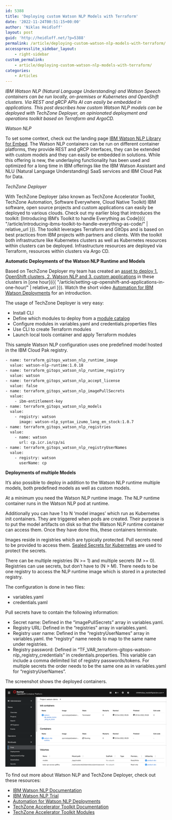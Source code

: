 ```yaml
---
id: 5388
title: 'Deploying custom Watson NLP Models with Terraform'
date: '2022-11-24T00:51:15+00:00'
author: 'Niklas Heidloff'
layout: post
guid: 'http://heidloff.net/?p=5388'
permalink: /article/deploying-custom-watson-nlp-models-with-terraform/
accesspresslite_sidebar_layout:
    - right-sidebar
custom_permalink:
    - article/deploying-custom-watson-nlp-models-with-terraform/
categories:
    - Articles
---
```


*IBM Watson NLP (Natural Language Understanding) and Watson Speech containers can be run locally, on-premises or Kubernetes and OpenShift clusters. Via REST and gRCP APIs AI can easily be embedded in applications. This post describes how custom Watson NLP models can be deployed with TechZone Deployer, an opinionated deployment and operations toolkit based on Terraform and ArgoCD.*

*Watson NLP*

To set some context, check out the landing page [IBM Watson NLP Library for Embed](https://www.ibm.com/products/ibm-watson-natural-language-processing). The Watson NLP containers can be run on different container platforms, they provide REST and gRCP interfaces, they can be extended with custom models and they can easily be embedded in solutions. While this offering is new, the underlaying functionality has been used and optimized for a long time in IBM offerings like the IBM Watson Assistant and NLU (Natural Language Understanding) SaaS services and IBM Cloud Pak for Data.

*TechZone Deployer*

With TechZone Deployer (also known as TechZone Accelerator Toolkit, TechZone Automation, Software Everywhere, Cloud Native Toolkit) IBM software, open source projects and custom applications can easily be deployed to various clouds. Check out my earlier blog that introduces the toolkit: [Introducing IBM’s Toolkit to handle Everything as Code]({{ "/article/introducing-ibms-toolkit-to-handle-everything-as-code/" | relative_url }}). The toolkit leverages Terraform and GitOps and is based on best practices from IBM projects with partners and clients. With the toolkit both infrastructure like Kubernetes clusters as well as Kubernetes resources within clusters can be deployed. Infrastructure resources are deployed via Terraform, resources within clusters via Argo CD.

**Automatic Deployments of the Watson NLP Runtime and Models**

Based on TechZone Deployer my team has created an [asset to deploy 1. OpenShift clusters, 2. Watson NLP and 3. custom applications](https://github.com/IBM/watson-automation) in these clusters in [one hour]({{ "/article/setting-up-openshift-and-applications-in-one-hour/" | relative_url }}). Watch the short video [Automation for IBM Watson Deployments](https://www.youtube.com/watch?v=8lbVRAvJgy4) for an introduction.

The usage of TechZone Deployer is very easy:

- Install CLI
- Define which modules to deploy from a [module catalog](https://modules.cloudnativetoolkit.dev/)
- Configure modules in variables.yaml and credentials.properties files
- Use CLI to create Terraform modules
- Launch local tools container and apply Terraform modules

This sample Watson NLP configuration uses one predefined model hosted in the IBM Cloud Pak registry.

```
- name: terraform_gitops_watson_nlp_runtime_image
  value: watson-nlp-runtime:1.0.18
- name: terraform_gitops_watson_nlp_runtime_registry
  value: watson
- name: terraform_gitops_watson_nlp_accept_license
  value: false
- name: terraform_gitops_watson_nlp_imagePullSecrets
  value:
    - ibm-entitlement-key
- name: terraform_gitops_watson_nlp_models
  value:
    - registry: watson
      image: watson-nlp_syntax_izumo_lang_en_stock:1.0.7
- name: terraform_gitops_watson_nlp_registries
  value:
    - name: watson
      url: cp.icr.io/cp/ai
- name: terraform_gitops_watson_nlp_registryUserNames
  value:
    - registry: watson
      userName: cp
```

**Deployments of multiple Models**

It’s also possible to deploy in addition to the Watson NLP runtime multiple models, both predefined models as well as custom models.

At a minimum you need the Watson NLP runtime image. The NLP runtime container runs in the Watson NLP pod at runtime.

Additionally you can have 1 to N ‘model images’ which run as Kubernetes init containers. They are triggered when pods are created. Their purpose is to put the model artifacts on disk so that the Watson NLP runtime container can access them. Once they have done this, these containers terminate.

Images reside in registries which are typically protected. Pull secrets need to be provided to access them. [Sealed Secrets for Kubernetes](https://github.com/bitnami-labs/sealed-secrets) are used to protect the secrets.

There can be multiple registries (N &gt;= 1) and multiple secrets (M &gt;= 0). Registries can use secrets, but don’t have to (N &gt; M). There needs to be one registry to access the NLP runtime image which is stored in a protected registry.

The configuration is done in two files:

- variables.yaml
- credentials.yaml

Pull secrets have to contain the following information:

- Secret name: Defined in the “imagePullSecrets” array in variables.yaml.
- Registry URL: Defined in the “registries” array in variables.yaml.
- Registry user name: Defined in the “registryUserNames” array in variables.yaml. the “registry” name needs to map to the same name under registries.
- Registry password: Defined in “TF\_VAR\_terraform-gitops-watson-nlp\_registry\_credentials” in credentials.properties. This variable can include a comma delimited list of registry passwords/tokens. For multiple secrets the order needs to be the same one as in variables.yaml for “registryUserNames”.

The screenshot shows the deployed containers.

![image](/assets/img/2022/11/Screenshot-2022-11-17-at-15.50.31.png)

To find out more about Watson NLP and TechZone Deployer, check out these resources:

- [IBM Watson NLP Documentation](https://www.ibm.com/docs/en/watson-libraries?topic=watson-natural-language-processing-library-embed-home)
- [IBM Watson NLP Trial](https://www.ibm.com/account/reg/us-en/signup?formid=urx-51726)
- [Automation for Watson NLP Deployments](https://github.com/IBM/watson-automation)
- [TechZone Accelerator Toolkit Documentation](https://operate.cloudnativetoolkit.dev/)
- [TechZone Accelerator Toolkit Modules](https://operate.cloudnativetoolkit.dev/)